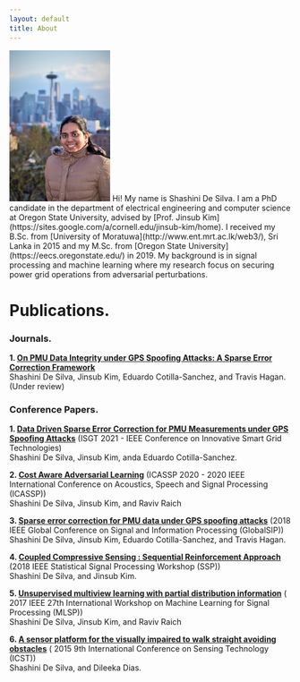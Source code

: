 ```yaml
---
layout: default
title: About
---
```



<img src="/images/shakespeare.png" class="right" />
Hi! My name is Shashini De Silva. I am a PhD candidate in the department of electrical engineering and computer science at Oregon State University, advised by [Prof. Jinsub Kim](https://sites.google.com/a/cornell.edu/jinsub-kim/home). I received my B.Sc. from [University of Moratuwa](http://www.ent.mrt.ac.lk/web3/), Sri Lanka in 2015 and my M.Sc. from [Oregon State University](https://eecs.oregonstate.edu/) in 2019. My background is in signal processing and machine learning where my research focus on securing power grid operations from adversarial perturbations. 

# Publications. 
### Journals.  
**1.  [On PMU Data Integrity under GPS Spoofing Attacks: A Sparse Error Correction Framework](https://arxiv.org/abs/2008.09691)**<br/>
Shashini De Silva, Jinsub Kim, Eduardo Cotilla-Sanchez, and Travis Hagan. (Under review)

### Conference Papers.
**1. [Data Driven Sparse Error Correction for PMU Measurements under GPS Spoofing Attacks](Accepted)** (ISGT 2021 - IEEE Conference on Innovative Smart Grid Technologies)<br/>
Shashini De Silva, Jinsub Kim, anda Eduardo Cotilla-Sanchez. 

**2. [Cost Aware Adversarial Learning](https://ieeexplore.ieee.org/abstract/document/9053631)** (ICASSP 2020 - 2020 IEEE International Conference on Acoustics, Speech and Signal Processing (ICASSP))<br/> Shashini De Silva, Jinsub Kim, and Raviv Raich 

**3. [Sparse error correction for PMU data under GPS spoofing attacks](https://ieeexplore.ieee.org/abstract/document/8645973)** (2018 IEEE Global Conference on Signal and Information Processing (GlobalSIP))<br/> Shashini De Silva, Jinsub Kim, Eduardo Cotilla-Sanchez, and Travis Hagan.

**4. [Coupled Compressive Sensing : Sequential Reinforcement Approach](https://ieeexplore.ieee.org/abstract/document/8450859)** (2018 IEEE Statistical Signal Processing Workshop (SSP))<br/> Shashini De Silva, and Jinsub Kim.

**5. [Unsupervised multiview learning with partial distribution information](https://ieeexplore.ieee.org/abstract/document/8168138)** ( 2017 IEEE 27th International Workshop on Machine Learning for Signal Processing (MLSP))<br/>
Shashini De Silva, Jinsub Kim, and Raviv Raich 

**6. [A sensor platform for the visually impaired to walk straight avoiding obstacles](https://ieeexplore.ieee.org/abstract/document/7438513)** ( 2015 9th International Conference on Sensing Technology (ICST))<br/> Shashini De Silva, and Dileeka Dias.



